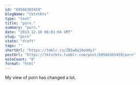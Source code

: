 ```yaml
---
id: "69566365459"
blogName: "tktxtktx"
type: "text"
title: "porn."
summary: "porn."
date: "2013-12-10 06:01:04 GMT"
slug: "porn"
state: "draft"
tags: ""
shortUrl: "https://tmblr.co/ZB1w8q10oUdyJ"
postUrl: "https://tktxtktx.tumblr.com/post/69566365459/porn"
noteCount: "0"
format: "html"
---
```


My view of porn has changed a lot.